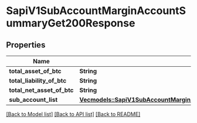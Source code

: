 # SapiV1SubAccountMarginAccountSummaryGet200Response

## Properties

Name | Type | Description | Notes
------------ | ------------- | ------------- | -------------
**total_asset_of_btc** | **String** |  | 
**total_liability_of_btc** | **String** |  | 
**total_net_asset_of_btc** | **String** |  | 
**sub_account_list** | [**Vec<models::SapiV1SubAccountMarginAccountSummaryGet200ResponseSubAccountListInner>**](_sapi_v1_sub_account_margin_accountSummary_get_200_response_subAccountList_inner.md) |  | 

[[Back to Model list]](../README.md#documentation-for-models) [[Back to API list]](../README.md#documentation-for-api-endpoints) [[Back to README]](../README.md)


